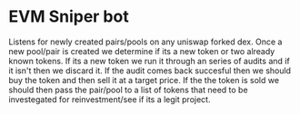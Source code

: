 # EVM Sniper bot

Listens for newly created pairs/pools on any uniswap forked dex. Once a new pool/pair is created we determine if its a new token or two already known tokens. If its a new token we run it through an series of audits and if it isn't then we discard it. If the audit comes back succesful then we should buy the token and then sell it at a target price. If the the token is sold we should then pass the pair/pool to a list of tokens that need to be investegated for reinvestment/see if its a legit project.
